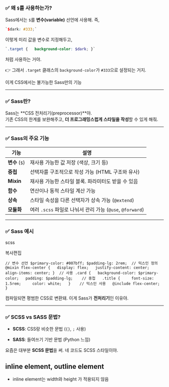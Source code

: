 ### ✅ 왜 `$`를 사용하는가?

Sass에서는 `$`를 **변수(variable)** 선언에 사용해. 즉,

``` scss
`$dark: #333;`
```

이렇게 미리 값을 변수로 지정해두고,

```scss
`.target {   background-color: $dark; }`
```

처럼 사용하는 거야.

👉 그래서 `.target` 클래스의 `background-color`가 `#333`으로 설정되는 거지.

이게 CSS에서는 불가능한 Sass만의 기능

---

### ✅ Sass란?

Sass는 **CSS 전처리기(preprocessor)**야.  
기존 CSS의 한계를 보완해주고, **더 프로그래밍스럽게 스타일을 작성**할 수 있게 해줘.

---

### ✅ Sass의 주요 기능

|기능|설명|
|---|---|
|**변수** (`$`)|재사용 가능한 값 저장 (색상, 크기 등)|
|**중첩**|선택자를 구조적으로 작성 가능 (HTML 구조와 유사)|
|**Mixin**|재사용 가능한 스타일 블록. 파라미터도 받을 수 있음|
|**함수**|연산이나 동적 스타일 계산 가능|
|**상속**|스타일 속성을 다른 선택자가 상속 가능 (`@extend`)|
|**모듈화**|여러 `.scss` 파일로 나눠서 관리 가능 (`@use`, `@forward`)|

---

### ✅ Sass 예시

scss

복사편집

`// 변수 선언 $primary-color: #007bff; $padding-lg: 2rem;  // 믹스인 정의 @mixin flex-center {   display: flex;   justify-content: center;   align-items: center; }  // 사용 .card {   background-color: $primary-color;   padding: $padding-lg;    // 중첩   .title {     font-size: 1.5rem;     color: white;   }    // 믹스인 사용   @include flex-center; }`

컴파일되면 평범한 CSS로 변환돼. 이게 Sass가 **전처리기**인 이유야.

---

### ✅ SCSS vs SASS 문법?

- **SCSS**: CSS랑 비슷한 문법 (`{}`, `;` 사용)
    
- **SASS**: 들여쓰기 기반 문법 (Python 느낌)
    

요즘은 대부분 **SCSS 문법**을 써. 네 코드도 SCSS 스타일이야.


## inline element, outline element
- inline element는 width와 height 가 적용되지 않음